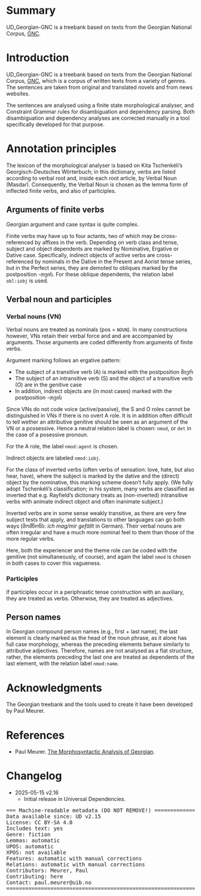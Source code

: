 # Summary

UD_Georgian-GNC is a treebank based on texts from the Georgian National Corpus, [GNC](https://clarino.uib.no/gnc).

# Introduction

UD_Georgian-GNC is a treebank based on texts from the Georgian National Corpus, [GNC](https://clarino.uib.no/gnc), which is a corpus of written texts from a variety of genres. The sentences are taken from original and translated novels and from news websites.

The sentences are analysed using a finite state morphological analyser, and Constraint Grammar rules for disambiguation and dependency parsing. Both disambiguation and dependency analyses are corrected manually in a tool specifically developed for that purpose.

# Annotation principles

The lexicon of the morphological analyser is based on Kita Tschenkéli’s Georgisch-Deutsches Wörterbuch; in this dictionary, verbs are listed according to verbal root and, inside each root article, by Verbal Noun (Masdar). Consequently, the Verbal Noun is chosen as the lemma form of inflected finite verbs, and also of participles.

## Arguments of finite verbs

Georgian argument and case syntax is quite complex.

Finite verbs may have up to four actants, two of which may be cross-referenced by affixes in the verb. Depending on verb class and tense, subject and object dependents are marked by Nominative, Ergative or Dative case.
Specifically, indirect objects of active verbs are cross-referenced by nominals in the Dative in the Present and Aorist tense series, but in the Perfect series, they are demoted to obliques marked by the postposition -თვის. For these oblique dependents, the relation label `obl:iobj` is used.

## Verbal noun and participles

### Verbal nouns (VN)

Verbal nouns are treated as nominals (pos = `NOUN`). In many constructions however, VNs retain their verbal force and and are accompanied by arguments. Those arguments are coded differently from arguments of finite verbs.

Argument marking follows an ergative pattern:

* The subject of a transitive verb (A) is marked with the postposition მიერ
* The subject of an intransitive verb (S) and the object of a transitive verb (O) are in the genitive case
* In addition, indirect objects are (in most cases) marked with the postposition -თვის

Since VNs do not code voice (active/passive), the S and O roles cannot be distinguished in VNs if there is no overt A role. It is in addition often difficult to tell wether an attributive genitive should be seen as an argument of the VN or a possessive. Hence a neutral relation label is chosen: `nmod`, or `det` in the case of a posessive pronoun.

For the A role, the label `nmod:agent` is chosen.

Indirect objects are labeled `nmod:iobj`.

For the class of inverted verbs (often verbs of sensation: love, hate, but also hear, have), where the subject is marked by the dative and the (direct) object by the nominative, this marking scheme doesn’t fully apply. (We fully adopt Tschenkéli’s classification; in his system, many verbs are classified as inverted that e.g. Rayfield’s dictionary treats as (non-inverted) intransitive verbs with animate indirect object and often inanimate subject.)

Inverted verbs are in some sense weakly transitive, as there are very few subject tests that apply, and translations to other languages can go both ways (მომწონს: _ich mag/mir gefällt_ in German). Their verbal nouns are often irregular and have a much more nominal feel to them than those of the more regular verbs.

Here, both the experiencer and the theme role can be coded with the genitive (not simultaneously, of course), and again the label `nmod` is chosen in both cases to cover this vagueness.

### Participles

If participles occur in a periphrastic tense construction with an auxiliary, they are treated as verbs. Otherwise, they are treated as adjectives.

## Person names

In Georgian compound person names (e.g., first + last name), the last element is clearly marked as the head of the noun phrase, as it alone has full case morphology, whereas the preceding elements behave similarly to attributive adjectives. Therefore, names are not analysed as a flat structure, rather, the elements preceding the last one are treated as dependents of the last element, with the relation label `nmod:name`.

# Acknowledgments

The Georgian treebank and the tools used to create it have been developed by Paul Meurer.

# References

* Paul Meurer. [The Morphosyntactic Analysis of Georgian](https://clarino.uib.no/gnc/doc/Morphosyntactic-analysis-of-Georgian.pdf).

# Changelog

* 2025-05-15 v2.16
  * Initial release in Universal Dependencies.


<pre>
=== Machine-readable metadata (DO NOT REMOVE!) ================================
Data available since: UD v2.15
License: CC BY-SA 4.0
Includes text: yes
Genre: fiction
Lemmas: automatic
UPOS: automatic
XPOS: not available
Features: automatic with manual corrections
Relations: automatic with manual corrections
Contributors: Meurer, Paul
Contributing: here
Contact: paul.meurer@uib.no
===============================================================================
</pre>
